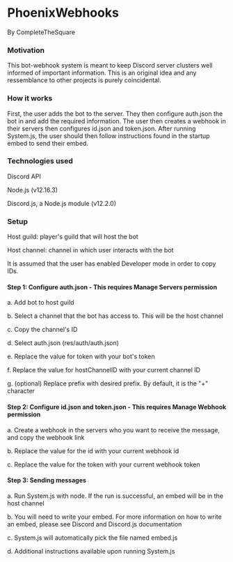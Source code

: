 # PhoenixWebhooks
By CompleteTheSquare

### Motivation 

This bot-webhook system is meant to keep Discord server clusters well informed of important information. This is an original idea and any ressemblance to other projects is purely coincidental.

### How it works
First, the user adds the bot to the server. They then configure auth.json the bot in and add the required information. The user then creates a webhook in their servers then configures id.json and token.json. After running System.js, the user should then follow instructions found in the startup embed to send their embed.

### Technologies used
Discord API

Node.js (v12.16.3)

Discord.js, a Node.js module (v12.2.0)

### Setup
Host guild: player's guild that will host the bot

Host channel: channel in which user interacts with the bot

It is assumed that the user has enabled Developer mode in order to copy IDs.



#### Step 1: Configure  auth.json - This requires Manage Servers permission

a. Add bot to host guild

b. Select a channel that the bot has access to. This will be the host channel

c. Copy the channel's ID

d. Select auth.json (res/auth/auth.json)

e. Replace the value for token with your bot's token

f. Replace the value for hostChannelID with your current channel ID

g. (optional) Replace prefix with desired prefix. By default, it is the "+" character

#### Step 2: Configure id.json and token.json - This requires Manage Webhook permission

a. Create a webhook in the servers who you want to receive the message, and copy the webhook link

b. Replace the value for the id with your current webhook id

c. Replace the value for the token with your current webhook token

#### Step 3: Sending messages

a. Run System.js with node. If the run is successful, an embed will be in the host channel

b. You will need to write your embed. For more information on how to write an embed, please see Discord and Discord.js documentation

c. System.js will automatically pick the file named embed.js

d. Additional instructions available upon running System.js
